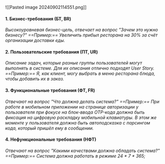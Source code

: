 ![[Pasted image 20240902114551.png]]

#### 1. Бизнес-требования (БТ, BR)
*Высокоуровневая бизнес-цель, отвечает на вопрос "Зачем это нужно бизнесу?"*
*==Пример:== Увеличить прибыл ресторана на 30% за счёт организации доставки еды.*
#### 2. Пользовательские требования (ПТ, UR)
*Описание задач, которые разные группы пользователей могут выполнять в системе. Для их описания отлично подходят User Story.*
*==Пример:== Я, как клиент, могу выбрать в меню ресторана блюда, чтобы добавить их в заказ.*
#### 3. Функциональные требования (ФТ, FR)
*Отвечают на вопрос "Что должна делать система?"*
*==Пример:== При работе в мобильном приложении на странице авторизации у пользователя при фокусе на блок-ввода OTP-кода должна быть фиксация на цифровую раскладку мобильной клавиатуры. В этом же моменте у пользователя должна быть автоподсказка с парсингом кода, который пришёл ему в сообщении.*
#### 4. Нефункциональные требования (НФТ)
*Отвечают на вопрос "Какими качествами должна обладать система?"*
*==Пример:== Система должна работать в режиме 24 * 7 * 365;*